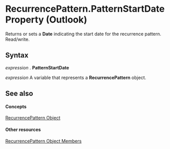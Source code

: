 
# RecurrencePattern.PatternStartDate Property (Outlook)

Returns or sets a  **Date** indicating the start date for the recurrence pattern. Read/write.


## Syntax

 _expression_ . **PatternStartDate**

 _expression_ A variable that represents a **RecurrencePattern** object.


## See also


#### Concepts


[RecurrencePattern Object](36c098f7-59fb-879a-5173-ed0260d13fa4.md)
#### Other resources


[RecurrencePattern Object Members](d282fdb2-2b6d-983d-fe5f-698113d35f89.md)
